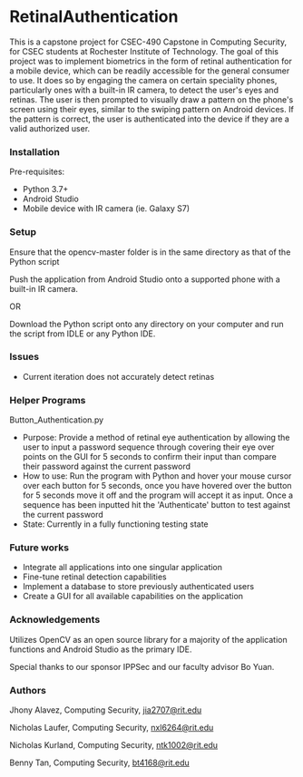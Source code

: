 # RetinalAuthentication
This is a capstone project for CSEC-490 Capstone in Computing Security, for CSEC students at Rochester Institute of Technology. The goal of this project was to implement biometrics in the form of retinal authentication for a mobile device, which can be readily accessible for the general consumer to use. It does so by engaging the camera on certain speciality phones, particularly ones with a built-in IR camera, to detect the user's eyes and retinas. The user is then prompted to visually draw a pattern on the phone's screen using their eyes, similar to the swiping pattern on Android devices. If the pattern is correct, the user is authenticated into the device if they are a valid authorized user. 

### Installation
Pre-requisites:
* Python 3.7+
* Android Studio
* Mobile device with IR camera (ie. Galaxy S7)

### Setup
Ensure that the opencv-master folder is in the same directory as that of the Python script

Push the application from Android Studio onto a supported phone with a built-in IR camera.

OR

Download the Python script onto any directory on your computer and run the script from IDLE or any Python IDE.

### Issues
* Current iteration does not accurately detect retinas 

### Helper Programs
Button_Authentication.py
* Purpose: Provide a method of retinal eye authentication by allowing the user to input a password sequence through covering their eye over points on the GUI for 5 seconds to confirm their input than compare their password against the current password
* How to use: Run the program with Python and hover your mouse cursor over each button for 5 seconds, once you have hovered over the button for 5 seconds move it off and the program will accept it as input. Once a sequence has been inputted hit the 'Authenticate' button to test against the current password
* State: Currently in a fully functioning testing state

### Future works
* Integrate all applications into one singular application
* Fine-tune retinal detection capabilities
* Implement a database to store previously authenticated users
* Create a GUI for all available capabilities on the application 

### Acknowledgements
Utilizes OpenCV as an open source library for a majority of the application functions and Android Studio as the primary IDE.

Special thanks to our sponsor IPPSec and our faculty advisor Bo Yuan.

### Authors
Jhony Alavez, Computing Security, jia2707@rit.edu

Nicholas Laufer, Computing Security, nxl6264@rit.edu

Nicholas Kurland, Computing Security, ntk1002@rit.edu

Benny Tan, Computing Security, bt4168@rit.edu
